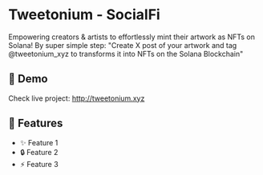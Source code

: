 # Tweetonium - SocialFi

Empowering creators & artists to effortlessly mint their artwork as NFTs on Solana! By super simple step:
"Create X post of your artwork and tag @tweetonium_xyz to transforms it into NFTs on the Solana Blockchain"


## 📸 Demo

Check live project: http://tweetonium.xyz


## 🚀 Features

- ✨ Feature 1
- 🔒 Feature 2
- ⚡ Feature 3

